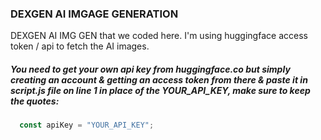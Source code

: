 ### DEXGEN AI IMGAGE GENERATION
DEXGEN AI IMG GEN that we coded here. I'm using huggingface access token / api to fetch the AI images.

##### You need to get your own api key from huggingface.co but simply creating an account & getting an access token from there & paste it in script.js file on line 1 in place of the YOUR_API_KEY, make sure to keep the quotes:
```javascript
  const apiKey = "YOUR_API_KEY";
```
